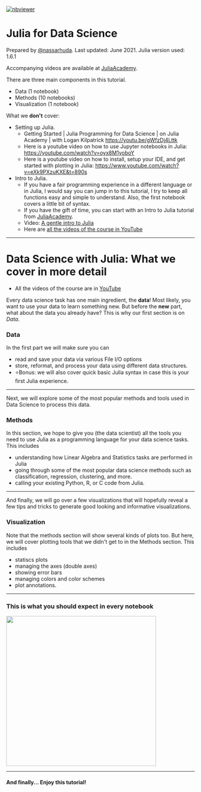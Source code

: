 [![nbviewer](https://github.com/jupyter/design/blob/master/logos/Badges/nbviewer_badge.svg)](https://nbviewer.jupyter.org/github/JuliaAcademy/DataScience/)

# Julia for Data Science
Prepared by [@nassarhuda](https://github.com/nassarhuda). Last updated: June 2021. Julia version used: 1.6.1

Accompanying videos are available at [JuliaAcademy](https://juliaacademy.com/p/julia-for-data-science).

There are three main components in this tutorial.
- Data (1 notebook)
- Methods (10 notebooks)
- Visualization (1 notebook)

What we **don't** cover:

- Setting up Julia.
    - Getting Started | Julia Programming for Data Science | on Julia Academy | with Logan Kilpatrick https://youtu.be/gWfzDj4Lttk   
    - Here is a youtube video on how to use Jupyter notebooks in Julia: https://youtube.com/watch?v=oyx8M1yoboY
    - Here is a youtube video on how to install, setup your IDE, and get started with plotting in Julia: https://www.youtube.com/watch?v=eXk9PXzuKXE&t=890s
- Intro to Julia.
    - If you have a fair programming experience in a different language or in Julia, I would say you can jump in to this tutorial, I try to keep all functions easy and simple to understand. Also, the first notebook covers a little bit of syntax.
    - If you have the gift of time, you can start with an Intro to Julia tutorial from [JuliaAcademy](https://juliaacademy.com/p/intro-to-julia).
    -  Video: [A gentle intro to Julia](https://youtu.be/4igzy3bGVkQ)
    - Here are [all the videos of the course in YouTube](https://youtube.com/playlist?list=PLP8iPy9hna6QuDTt11Xxonnfal91JhqjO)



----------------------------
# Data Science with Julia: What we cover in more detail

- All the videos of the course are in [YouTube](https://youtube.com/playlist?list=PLP8iPy9hna6QuDTt11Xxonnfal91JhqjO)

Every data science task has one main ingredient, the **data**! Most likely, you want to use your data to learn something new. But before the **new** part, what about the data you already have? This is why our first section is on _Data_.  

### Data
In the first part we will make sure you can
- read and save your data via various File I/O options
- store, reformat, and process your data using different data structures.
- ⭐Bonus: we will also cover quick basic Julia syntax in case this is your first Julia experience.

---

Next, we will explore some of the most popular methods and tools used in Data Science to process this data.
### Methods
In this section, we hope to give you (the data scientist) all the tools you need to use Julia as a programming language for your data science tasks. This includes
- understanding how Linear Algebra and Statistics tasks are performed in Julia
- going through some of the most popular data science methods such as classification, regression, clustering, and more.
- calling your existing Python, R, or C code from Julia.
-----
And finally, we will go over a few visualizations that will hopefully reveal a few tips and tricks to generate good looking and informative visualizations.
### Visualization
Note that the methods section will show several kinds of plots too. But here, we will cover plotting tools that we didn't get to in the Methods section. This includes
- statiscs plots
- managing the axes (double axes)
- showing error bars
- managing colors and color schemes
- plot annotations.

--------
### This is what you should expect in every notebook
<img src="data/format.png" width="400">

-----
#### And finally... Enjoy this tutorial!

